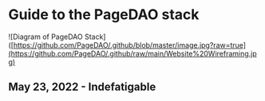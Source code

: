 # Guide to the PageDAO stack
![Diagram of PageDAO Stack]([https://github.com/PageDAO/.github/blob/master/image.jpg?raw=true](https://github.com/PageDAO/.github/raw/main/Website%20Wireframing.jpg)

## May 23, 2022 - Indefatigable
